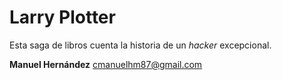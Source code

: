 # Larry Plotter

Esta saga de libros cuenta la historia de un *hacker* excepcional.

**Manuel Hernández**
cmanuelhm87@gmail.com
